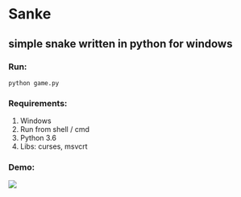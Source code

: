 # Sanke

## simple snake written in python for windows

### Run:
`python game.py`

### Requirements:
1) Windows
2) Run from shell / cmd
3) Python 3.6
4) Libs: curses, msvcrt

### Demo:
![](https://im2.ezgif.com/tmp/ezgif-2-2cd3aff44b77.gif)
